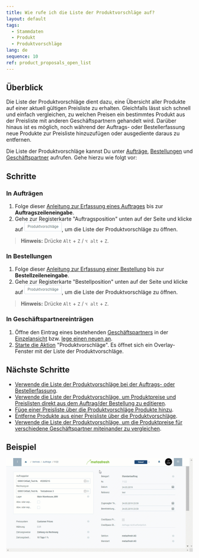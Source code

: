 ```yaml
---
title: Wie rufe ich die Liste der Produktvorschläge auf?
layout: default
tags:
  - Stammdaten
  - Produkt
  - Produktvorschläge
lang: de
sequence: 10
ref: product_proposals_open_list
---
```


## Überblick
Die Liste der Produktvorschläge dient dazu, eine Übersicht aller Produkte auf einer aktuell gültigen Preisliste zu erhalten. Gleichfalls lässt sich schnell und einfach vergleichen, zu welchen Preisen ein bestimmtes Produkt aus der Preisliste mit anderen Geschäftspartnern gehandelt wird. Darüber hinaus ist es möglich, noch während der Auftrags- oder Bestellerfassung neue Produkte zur Preisliste hinzuzufügen oder ausgediente daraus zu entfernen.

Die Liste der Produktvorschläge kannst Du unter [Aufträge](Auftrag_erfassen), [Bestellungen](Bestellung_erfassen) und [Geschäftspartner](Neuer_Geschaeftspartner) aufrufen. Gehe hierzu wie folgt vor:

## Schritte

### In Aufträgen
1. Folge dieser [Anleitung zur Erfassung eines Auftrages](Auftrag_erfassen) bis zur **Auftragszeileneingabe**.
1. Gehe zur Registerkarte "Auftragsposition" unten auf der Seite und klicke auf ![](assets/Produktvorschlaege_Button.png), um die Liste der Produktvorschläge zu öffnen.
 >**Hinweis:** Drücke `Alt` + `Z` / `⌥ alt` + `Z`.

### In Bestellungen
1. Folge dieser [Anleitung zur Erfassung einer Bestellung](Bestellung_erfassen) bis zur **Bestellzeileneingabe**.
1. Gehe zur Registerkarte "Bestellposition" unten auf der Seite und klicke auf ![](assets/Produktvorschlaege_Button.png), um die Liste der Produktvorschläge zu öffnen.
 >**Hinweis:** Drücke `Alt` + `Z` / `⌥ alt` + `Z`.

### In Geschäftspartnereinträgen
1. Öffne den Eintrag eines bestehenden [Geschäftspartners](Menu) in der [Einzelansicht](Ansichten#einzelansicht) bzw. [lege einen neuen an](Neuer_Geschaeftspartner).
1. [Starte die Aktion](AktionStarten#aktionsmenue) "Produktvorschläge". Es öffnet sich ein Overlay-Fenster mit der Liste der Produktvorschläge.

## Nächste Schritte
- [Verwende die Liste der Produktvorschläge bei der Auftrags- oder Bestellerfassung](Produktvorschlaege_Auftrag_Bestellung).
- [Verwende die Liste der Produktvorschläge, um Produktpreise und Preislisten direkt aus dem Auftrag/der Bestellung zu editieren](Produktvorschlaege_Preise_editieren).
- [Füge einer Preisliste über die Produktvorschläge Produkte hinzu](Produktvorschlaege_Produkte_hinzufuegen).
- [Entferne Produkte aus einer Preisliste über die Produktvorschläge](Produktvorschlaege_Produkte_entfernen).
- [Verwende die Liste der Produktvorschläge, um die Produktpreise für verschiedene Geschäftspartner miteinander zu vergleichen](Produktvorschlaege_Preisvergleich).

## Beispiel
![](assets/Produktvorschlaege_aufrufen.gif)
